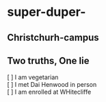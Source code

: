 # super-duper-

## Christchurh-campus

## Two truths, One lie
<html>
<body>

[ ] I am vegetarian  <br> 
[ ] I met Dai Henwood in person <br>
[ ] I am enrolled at WHitecliffe <br>


